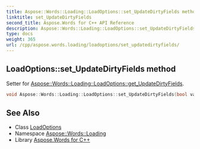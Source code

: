 ```yaml
---
title: Aspose::Words::Loading::LoadOptions::set_UpdateDirtyFields method
linktitle: set_UpdateDirtyFields
second_title: Aspose.Words for C++ API Reference
description: Aspose::Words::Loading::LoadOptions::set_UpdateDirtyFields method. Setter for Aspose::Words::Loading::LoadOptions::get_UpdateDirtyFields in C++.
type: docs
weight: 365
url: /cpp/aspose.words.loading/loadoptions/set_updatedirtyfields/
---
```

## LoadOptions::set_UpdateDirtyFields method


Setter for [Aspose::Words::Loading::LoadOptions::get_UpdateDirtyFields](../get_updatedirtyfields/).

```cpp
void Aspose::Words::Loading::LoadOptions::set_UpdateDirtyFields(bool value)
```

## See Also

* Class [LoadOptions](../)
* Namespace [Aspose::Words::Loading](../../)
* Library [Aspose.Words for C++](../../../)
